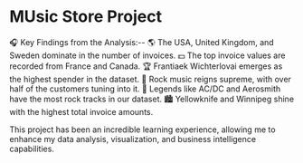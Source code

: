 # MUsic Store Project

🎧 Key Findings from the Analysis:-- 
🌎 The USA, United Kingdom, and Sweden dominate in the number of invoices. 
💵 The top invoice values are recorded from France and Canada. 
🏆 Frantiaek Wichterlovai emerges as the highest spender in the dataset. 
🎸 Rock music reigns supreme, with over half of the customers tuning into it. 
🎤 Legends like AC/DC and Aerosmith have the most rock tracks in our dataset. 
🏙️ Yellowknife and Winnipeg shine with the highest total invoice amounts.

This project has been an incredible learning experience, allowing me to enhance my data analysis, visualization, and business intelligence capabilities.
